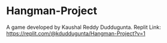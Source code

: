 # Hangman-Project
A game developed by Kaushal Reddy Duddugunta.
Replit Link: https://replit.com/@kduddugunta/Hangman-Project?v=1

